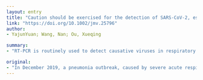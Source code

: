 ```yaml
---
layout: entry
title: "Caution should be exercised for the detection of SARS-CoV-2, especially in the elderly"
link: "https://doi.org/10.1002/jmv.25796"
author:
- YajunYuan; Wang, Nan; Ou, Xueqing

summary:
- "RT-PCR is routinely used to detect causative viruses in respiratory secretions. Coronavirus RNA can be detected from nose and throat swabs, sputum and other lower respiratory tract secretions, blood and feces. The preliminary data is about 14% of discharged patients in Guangdong. If samples are positive for SARS-CoV-2 RNA, patients should be managed according to infection source."

original:
- "In December 2019, a pneumonia outbreak, caused by severe acute respiratory syndrome coronavirus 2 (SARS-CoV-2), was first identified in Wuhan, China and presented a major threat to public health. Nationwide, there were more than 70,000 confirmed cases, and 2500 deaths. Most patients were elderly, with severe disease. For acute respiratory infection, RT-PCR is routinely used to detect causative viruses in respiratory secretions. Coronavirus RNA can be detected from nose and throat swabs, sputum and other lower respiratory tract secretions, blood and feces. Such specimens were examined by RT-PCR. Three targets, RdRP, E and N genes were detected, indicating samples were positive for SARS-CoV-2]. After patient recovery, a chest CT examination, combined with SARS-CoV-2 RNA detection, confirmed diagnosis. However, some recovery patients with negative RNA tests turned RNA positive. The preliminary data is about 14% of discharged patients in Guangdong reported by the Guangdong Center for Disease Control (CDC). This is an important scientific issue. If samples are positive for SARS-CoV-2 RNA, patients should be managed according to infection source. Fortunately, there were no close contacts of second-generation cases. We herein report six SARS-CoV-2 cases confirmed in our hospital, for the changes of results of SARS-CoV-2 RNA should attract attention. Most patients were elderly, with a low Geriatric Nutritional Risk Index (GNRI). However, the association of the phenomenon with aging and GNRI has not yet been reported in detail. Further investigations are necessary to confirm and improve these findings. Similarly, discharged patient follow-up should be strengthened. This article is protected by copyright. All rights reserved."
---
```


